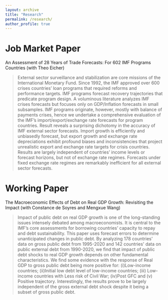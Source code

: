 ```yaml
---
layout: archive
title: "Research"
permalink: /research/
author_profile: true
---
```



Job Market Paper
===
An Assessment of 28 Years of Trade Forecasts: For 602 IMF Programs Countries<!--(https://econreinakawai.github.io/files/MonicaGR_JMP.pdf) [[slides](https://econreinakawai.github.io/files/IMF Nowcasts_slides.pdf)]-->
(with Theo Eicher)
> External sector surveillance and stabilization are core missions of the International Monetary Fund. Since 1992, the IMF approved over 600 crises countries’ loan programs that required reforms and performance targets. IMF programs forecast recovery trajectories that predicate program design. A voluminous literature analyzes IMF crises forecasts but focuses only on GDP/Inflation forecasts in small subsamples. IMF programs originate, however, mostly with balance of payments crises, hence we undertake a comprehensive evaluation of the IMF’s import/export/exchange rate forecasts for program countries. Result reveals a surprising dichotomy in the accuracy of IMF external sector forecasts. Import growth is efficiently and unbiasedly forecast, but export growth and exchange rate depreciations exhibit profound biases and inconsistencies that project unrealistic export and exchange rate targets for crisis countries. Results are largely independent of countries’ income levels or forecast horizons, but not of exchange rate regimes. Forecasts under fixed exchange rate regimes are remarkably inefficient for all external sector forecasts. 

Working Paper
===
The Macroeconomic Effects of Debt on Real GDP Growth: Revisiting the Impact<!--(https://econmonicagr.github.io/files/NOR_MaPP.pdf)-->
(with Constance de Soyres and Mengxue Wang)
> Impact of public debt on real GDP growth is one of the long-standing issues intensely debated among macroeconomists. It is central to the IMF’s core assessments for borrowing countries’ capacity to repay and debt sustainability. This paper uses forecast errors to determine unanticipated changes in public debt. By analyzing 178 countries' data on gross public debt from 1995-2020 and 142 countries' data on public external debt from 1990-2020, we find that impact of public debt shocks to real GDP growth depends on other fundamental characteristics. We find some evidence with the response of Real GDP to gross public debt being more positive for: (i)Low-income countries; (ii)Initial low debt level of low-income countries; (iii) Low-income countries with Less risk of Civil War; (iv)Post GFC and (v) Positive trajectory. Interestingly, the results prove to be largely independent of the gross external debt shock despite it being a subset of gross public debt. 
 
<!--Other Policy Paper:
===
* ["The State of Emerging Markets: A New Perspective on Clusters and Taxonomies."](https://www.imf.org/en/Publications/WP/Issues/2016/12/31/Emerging-Market-Heterogeneity-Insights-from-Cluster-and-Taxonomy-Analysis-43085), 2015, IMF Working Paper No. 15/155 *(with Zhang, Z.)*

* ["Rethinking Financial Deepening: Stability and Growth in Emerging Markets."](https://www.imf.org/en/Publications/Staff-Discussion-Notes/Issues/2016/12/31/Rethinking-Financial-Deepening-Stability-and-Growth-in-Emerging-Markets-42868), 2015, IMF Staff Discussion Note 15/08 *(with Sahay, R, M. Cihak, P. N'Diaye, A. Barajas, R. Bi, D. Ayala, A. Kyobe, L. Nguyen, C. Saborowski, K. Svirydzenka, and S.R. Yousefi)*

* ["Emerging Markets in Transition: Growth Prospects and Challenges."](https://www.imf.org/en/Publications/Staff-Discussion-Notes/Issues/2016/12/31/Emerging-Markets-in-Transition-Growth-Prospects-and-Challenges-41588), 2014, IMF Staff Discussion Note 14/6 *(with Cubeddu, L., A. Culiuc, G. Fayad, K. Kochhar, A. Kyobe, C. Oner, R. Perrelli, S. Sanya, E. Tsounta, Z. Zhang, et al.)*

* ["Assessing Reserve Adequacy – Further Considerations."](https://www.imf.org/external/np/pp/eng/2013/111313d.pdf), 2013, IMF Policy Paper *(with Porter, N., S. DAS, P, De Imus, G. Fayad, S. Hara, A. Khachatryan, K. Moriyama, N. Mwase, R. Perrelli, P. Sharma, et al.)*-->

